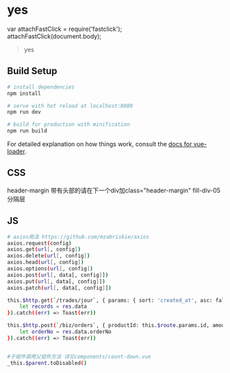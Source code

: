 # yes
var attachFastClick = require('fastclick');  
attachFastClick(document.body);  
> yes

## Build Setup

``` bash
# install dependencies
npm install

# serve with hot reload at localhost:8080
npm run dev

# build for production with minification
npm run build
```

For detailed explanation on how things work, consult the [docs for vue-loader](http://vuejs.github.io/vue-loader).

## CSS
header-margin   带有<mt-header>头部的请在下一个div加class="header-margin"
fill-div-05     分隔层

## JS
``` bash
# axios用法 https://github.com/mzabriskie/axios
axios.request(config)
axios.get(url[, config])
axios.delete(url[, config])
axios.head(url[, config])
axios.options(url[, config])
axios.post(url[, data[, config]])
axios.put(url[, data[, config]])
axios.patch(url[, data[, config]])

this.$http.get(`/trades/jour`, { params: { sort: 'created_at', asc: false, page: this.page, pageSize: pageSize }, headers: { 'Authorization': this.userAuth } }).then((res) => {
    let records = res.data
}).catch((err) => Toast(err))

this.$http.post(`/biz/orders`, { productId: this.$route.params.id, amount: this.buyAmount }, { headers: { 'Authorization': this.userAuth } }).then((res) => {
    let orderNo = res.data.orderNo
}).catch((err) => Toast(err))


#子组件调用父组件方法 详见components/count-down.vue
_this.$parent.toDisabled()  
```